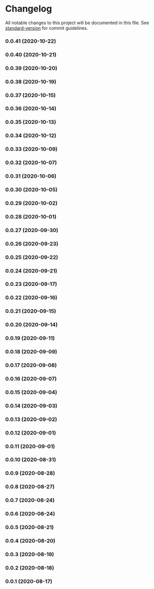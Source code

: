 # Changelog

All notable changes to this project will be documented in this file. See [standard-version](https://github.com/conventional-changelog/standard-version) for commit guidelines.

### 0.0.41 (2020-10-22)

### 0.0.40 (2020-10-21)

### 0.0.39 (2020-10-20)

### 0.0.38 (2020-10-19)

### 0.0.37 (2020-10-15)

### 0.0.36 (2020-10-14)

### 0.0.35 (2020-10-13)

### 0.0.34 (2020-10-12)

### 0.0.33 (2020-10-09)

### 0.0.32 (2020-10-07)

### 0.0.31 (2020-10-06)

### 0.0.30 (2020-10-05)

### 0.0.29 (2020-10-02)

### 0.0.28 (2020-10-01)

### 0.0.27 (2020-09-30)

### 0.0.26 (2020-09-23)

### 0.0.25 (2020-09-22)

### 0.0.24 (2020-09-21)

### 0.0.23 (2020-09-17)

### 0.0.22 (2020-09-16)

### 0.0.21 (2020-09-15)

### 0.0.20 (2020-09-14)

### 0.0.19 (2020-09-11)

### 0.0.18 (2020-09-09)

### 0.0.17 (2020-09-08)

### 0.0.16 (2020-09-07)

### 0.0.15 (2020-09-04)

### 0.0.14 (2020-09-03)

### 0.0.13 (2020-09-02)

### 0.0.12 (2020-09-01)

### 0.0.11 (2020-09-01)

### 0.0.10 (2020-08-31)

### 0.0.9 (2020-08-28)

### 0.0.8 (2020-08-27)

### 0.0.7 (2020-08-24)

### 0.0.6 (2020-08-24)

### 0.0.5 (2020-08-21)

### 0.0.4 (2020-08-20)

### 0.0.3 (2020-08-19)

### 0.0.2 (2020-08-18)

### 0.0.1 (2020-08-17)
